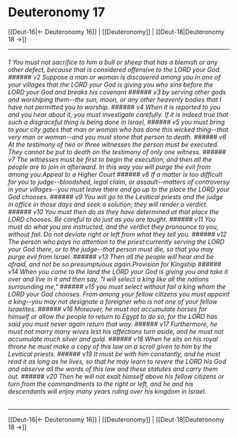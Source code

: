 # Deuteronomy 17

[[Deut-16|← Deuteronomy 16]] | [[Deuteronomy]] | [[Deut-18|Deuteronomy 18 →]]
***

###### 1 You must not sacrifice to him a bull or sheep that has a blemish or any other defect, because that is considered offensive to the LORD your God. ###### v2 Suppose a man or woman is discovered among you in one of your villages that the LORD your God is giving you who sins before the LORD your God and breaks his covenant ###### v3 by serving other gods and worshiping them--the sun, moon, or any other heavenly bodies that I have not permitted you to worship. ###### v4 When it is reported to you and you hear about it, you must investigate carefully. If it is indeed true that such a disgraceful thing is being done in Israel, ###### v5 you must bring to your city gates that man or woman who has done this wicked thing--that very man or woman--and you must stone that person to death. ###### v6 At the testimony of two or three witnesses the person must be executed. They cannot be put to death on the testimony of only one witness. ###### v7 The witnesses must be first to begin the execution, and then all the people are to join in afterward. In this way you will purge the evil from among you.Appeal to a Higher Court ###### v8 If a matter is too difficult for you to judge--bloodshed, legal claim, or assault--matters of controversy in your villages--you must leave there and go up to the place the LORD your God chooses. ###### v9 You will go to the Levitical priests and the judge in office in those days and seek a solution; they will render a verdict. ###### v10 You must then do as they have determined at that place the LORD chooses. Be careful to do just as you are taught. ###### v11 You must do what you are instructed, and the verdict they pronounce to you, without fail. Do not deviate right or left from what they tell you. ###### v12 The person who pays no attention to the priest currently serving the LORD your God there, or to the judge--that person must die, so that you may purge evil from Israel. ###### v13 Then all the people will hear and be afraid, and not be so presumptuous again.Provision for Kingship ###### v14 When you come to the land the LORD your God is giving you and take it over and live in it and then say, "I will select a king like all the nations surrounding me," ###### v15 you must select without fail a king whom the LORD your God chooses. From among your fellow citizens you must appoint a king--you may not designate a foreigner who is not one of your fellow Israelites. ###### v16 Moreover, he must not accumulate horses for himself or allow the people to return to Egypt to do so, for the LORD has said you must never again return that way. ###### v17 Furthermore, he must not marry many wives lest his affections turn aside, and he must not accumulate much silver and gold. ###### v18 When he sits on his royal throne he must make a copy of this law on a scroll given to him by the Levitical priests. ###### v19 It must be with him constantly, and he must read it as long as he lives, so that he may learn to revere the LORD his God and observe all the words of this law and these statutes and carry them out. ###### v20 Then he will not exalt himself above his fellow citizens or turn from the commandments to the right or left, and he and his descendants will enjoy many years ruling over his kingdom in Israel.

***
[[Deut-16|← Deuteronomy 16]] | [[Deuteronomy]] | [[Deut-18|Deuteronomy 18 →]]
